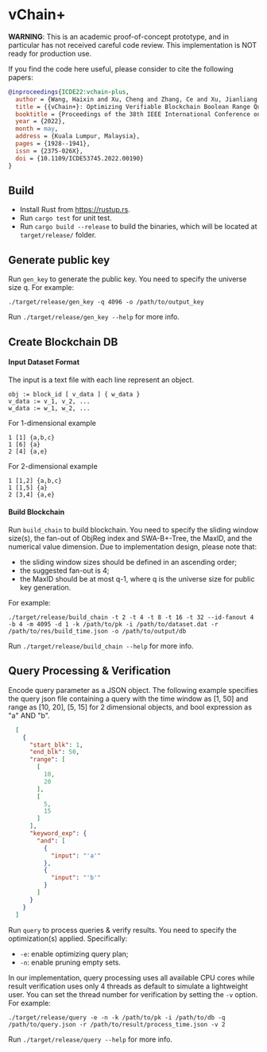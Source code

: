 # vChain+

**WARNING**: This is an academic proof-of-concept prototype, and in particular has not received careful code review. This implementation is NOT ready for production use.

If you find the code here useful, please consider to cite the following papers:

```bibtex
@inproceedings{ICDE22:vchain-plus,
  author = {Wang, Haixin and Xu, Cheng and Zhang, Ce and Xu, Jianliang and Peng, Zhe and Pei, Jian},
  title = {{vChain+}: Optimizing Verifiable Blockchain Boolean Range Queries},
  booktitle = {Proceedings of the 38th IEEE International Conference on Data Engineering},
  year = {2022},
  month = may,
  address = {Kuala Lumpur, Malaysia},
  pages = {1928--1941},
  issn = {2375-026X},
  doi = {10.1109/ICDE53745.2022.00190}
}
```
## Build

* Install Rust from <https://rustup.rs>.
* Run `cargo test` for unit test.
* Run `cargo build --release` to build the binaries, which will be located at `target/release/` folder.

## Generate public key

Run `gen_key` to generate the public key. You need to specify the universe size q. For example:

```
./target/release/gen_key -q 4096 -o /path/to/output_key
```
Run `./target/release/gen_key --help` for more info.

## Create Blockchain DB

#### Input Dataset Format

The input is a text file with each line represent an object.

```
obj := block_id [ v_data ] { w_data }
v_data := v_1, v_2, ...
w_data := w_1, w_2, ...
```

For 1-dimensional example

```
1 [1] {a,b,c}
1 [6] {a}
2 [4] {a,e}
```

For 2-dimensional example

```
1 [1,2] {a,b,c}
1 [1,5] {a}
2 [3,4] {a,e}
```
#### Build Blockchain
Run `build_chain` to build blockchain. You need to specify the sliding window size(s), the fan-out of ObjReg index and SWA-B+-Tree, the MaxID, and the numerical value dimension. Due to implementation design, please note that:
* the sliding window sizes should be defined in an ascending order;
* the suggested fan-out is 4;
* the MaxID should be at most q-1, where q is the universe size for public key generation.

For example:

```
./target/release/build_chain -t 2 -t 4 -t 8 -t 16 -t 32 --id-fanout 4 -b 4 -m 4095 -d 1 -k /path/to/pk -i /path/to/dataset.dat -r /path/to/res/build_time.json -o /path/to/output/db
```
Run `./target/release/build_chain --help` for more info.

## Query Processing & Verification

Encode query parameter as a JSON object. The following example specifies the query json file containing a query with the time window as [1, 50] and range as [10, 20], [5, 15] for 2 dimensional objects, and bool expression as "a" AND "b".

```json
  [
    {
      "start_blk": 1,
      "end_blk": 50,
      "range": [
        [
          10,
          20
        ],
        [
          5,
          15
        ]
      ],
      "keyword_exp": {
        "and": [
          {
            "input": "'a'"
          },
          {
            "input": "'b'"
          }
        ]
      }
    }
  ]
```

Run `query` to process queries & verify results. You need to specify the optimization(s) applied. Specifically:
* `-e`: enable optimizing query plan;
* `-n`: enable pruning empty sets.

In our implementation, query processing uses all available CPU cores while result verification uses only 4 threads as default to simulate a lightweight user. You can set the thread number for verification by setting the `-v` option. For example:

```
./target/release/query -e -n -k /path/to/pk -i /path/to/db -q /path/to/query.json -r /path/to/result/process_time.json -v 2
```
Run `./target/release/query --help` for more info.

